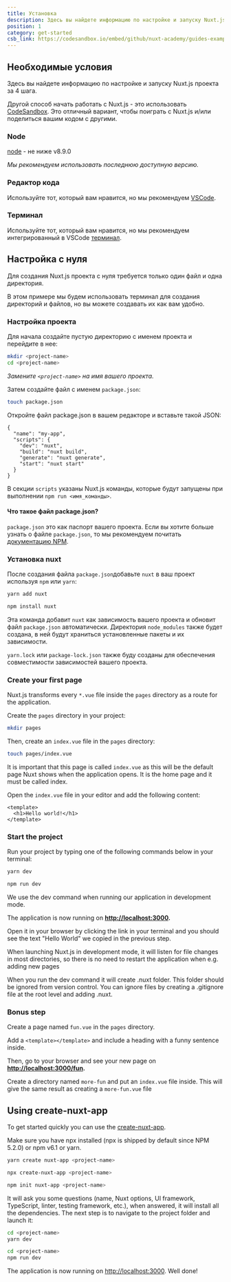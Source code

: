 ```yaml
---
title: Установка
description: Здесь вы найдете информацию по настройке и запуску Nuxt.js проекта за 4 шага.
position: 1
category: get-started
csb_link: https://codesandbox.io/embed/github/nuxt-academy/guides-examples/tree/master/01_get_started/01_installation?fontsize=14&hidenavigation=1&theme=dark
---
```


## Необходимые условия

Здесь вы найдете информацию по настройке и запуску Nuxt.js проекта за 4 шага.

<base-alert type="info">

Другой способ начать работать с Nuxt.js - это использовать [CodeSandbox](https://template.nuxtjs.org). Это отличный вариант, чтобы поиграть с Nuxt.js и/или поделиться вашим кодом с другими.

</base-alert>

### Node

[node](https://nodejs.org/en/download/) - не ниже v8.9.0

_Мы рекомендуем использовать последнюю доступную версию._

### Редактор кода

Используйте тот, который вам нравится, но мы рекомендуем [VSCode](https://code.visualstudio.com/).

### Терминал

Используйте тот, который вам нравится, но мы рекомендуем интегрированный в VSCode [терминал](https://code.visualstudio.com/docs/editor/integrated-terminal).

## Настройка с нуля

Для создания Nuxt.js проекта с нуля требуется только один файл и одна директория.

В этом примере мы будем использовать терминал для создания директорий и файлов, но вы можете создавать их как вам удобно.

### Настройка проекта

Для начала создайте пустую директорию с именем проекта и перейдите в нее:

```bash
mkdir <project-name>
cd <project-name>
```

_Замените `<project-name>` на имя вашего проекта._

Затем создайте файл с именем `package.json`:

```bash
touch package.json
```

Откройте файл package.json в вашем редакторе и вставьте такой JSON:

```json{}[package.json]
{
  "name": "my-app",
  "scripts": {
    "dev": "nuxt",
    "build": "nuxt build",
    "generate": "nuxt generate",
    "start": "nuxt start"
  }
}
```

В секции `scripts` указаны Nuxt.js команды, которые будут запущены при выполнении `npm run <имя_команды>`.

#### **Что такое файл package.json?**

`package.json` это как паспорт вашего проекта. Если вы хотите больше узнать о файле `package.json`, то мы рекомендуем почитать [документацию NPM](https://docs.npmjs.com/creating-a-package-json-file).

### Установка nuxt

После создания файла `package.json`добавьте `nuxt` в ваш проект используя `npm` или `yarn`:

<code-group>
  <code-block label="Yarn" active>

```bash
yarn add nuxt
```

  </code-block>
  <code-block label="NPM">

```bash
npm install nuxt
```

  </code-block>
</code-group>

Эта команда добавит `nuxt` как зависимость вашего проекта и обновит файл `package.json` автоматически. Директория `node_modules` также будет создана, в ней будут храниться установленные пакеты и их зависимости.

<base-alert type="info">

`yarn.lock` или `package-lock.json` также буду созданы для обеспечения совместимости зависимостей вашего проекта.

</base-alert>

### Create your first page

Nuxt.js transforms every `*.vue` file inside the `pages` directory as a route for the application.

Create the `pages` directory in your project:

```bash
mkdir pages
```

Then, create an `index.vue` file in the `pages` directory:

```bash
touch pages/index.vue
```

It is important that this page is called `index.vue` as this will be the default page Nuxt shows when the application opens. It is the home page and it must be called index.

Open the `index.vue` file in your editor and add the following content:

```html{}[pages/index.vue]
<template>
  <h1>Hello world!</h1>
</template>
```

### Start the project

Run your project by typing one of the following commands below in your terminal:

<code-group>
  <code-block label="Yarn" active>

```bash
yarn dev
```

  </code-block>
  <code-block label="NPM">

```bash
npm run dev
```

  </code-block>
</code-group>

<base-alert type="info">

We use the dev command when running our application in development mode.

</base-alert>

The application is now running on **[http://localhost:3000](http://localhost:3000/).**

Open it in your browser by clicking the link in your terminal and you should see the text "Hello World" we copied in the previous step.

<base-alert type="info">

When launching Nuxt.js in development mode, it will listen for file changes in most directories, so there is no need to restart the application when e.g. adding new pages

</base-alert>

<base-alert type="warning">

When you run the dev command it will create .nuxt folder. This folder should be ignored from version control. You can ignore files by creating a .gitignore file at the root level and adding .nuxt.

</base-alert>

### Bonus step

Create a page named `fun.vue` in the `pages` directory.

Add a `<template></template>` and include a heading with a funny sentence inside.

Then, go to your browser and see your new page on **[http://localhost:3000/fun](http://localhost:3000/fun).**

<base-alert type="info">

Create a directory named `more-fun` and put an `index.vue` file inside. This will give the same result as creating a `more-fun.vue` file

</base-alert>

<app-modal>
  <code-sandbox  :src="csb_link"></code-sandbox>
</app-modal>

## Using create-nuxt-app

To get started quickly you can use the [create-nuxt-app](https://github.com/nuxt/create-nuxt-app).

Make sure you have npx installed (npx is shipped by default since NPM 5.2.0) or npm v6.1 or yarn.

<code-group>
  <code-block label="Yarn" active>

```bash
yarn create nuxt-app <project-name>
```

  </code-block>
  <code-block label="NPX">

```bash
npx create-nuxt-app <project-name>
```

  </code-block>
    <code-block label="NPM">

```bash
npm init nuxt-app <project-name>
```

  </code-block>

</code-group>

It will ask you some questions (name, Nuxt options, UI framework, TypeScript, linter, testing framework, etc.), when answered, it will install all the dependencies. The next step is to navigate to the project folder and launch it:

<code-group>
  <code-block label="Yarn" active>

```bash
cd <project-name>
yarn dev
```

  </code-block>
  <code-block label="NPM">

```bash
cd <project-name>
npm run dev
```

  </code-block>
</code-group>

The application is now running on [http://localhost:3000](http://localhost:3000). Well done!
